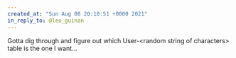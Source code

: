 ```yaml
---
created_at: "Sun Aug 08 20:10:51 +0000 2021"
in_reply_to: @leo_guinan
---
```


Gotta dig through and figure out which User-&lt;random string of characters&gt; table is the one I want...